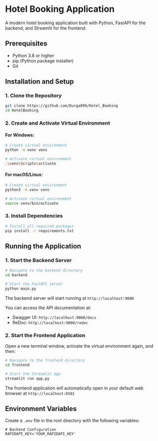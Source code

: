 ﻿# Hotel Booking Application

A modern hotel booking application built with Python, FastAPI for the backend, and Streamlit for the frontend.

## Prerequisites

- Python 3.8 or higher
- pip (Python package installer)
- Git

## Installation and Setup

### 1. Clone the Repository

```bash
git clone https://github.com/Durga099/Hotel_Booking
cd HotelBooking
```

### 2. Create and Activate Virtual Environment

#### For Windows:
```bash
# Create virtual environment
python -m venv venv

# Activate virtual environment
.\venv\Scripts\activate
```

#### For macOS/Linux:
```bash
# Create virtual environment
python3 -m venv venv

# Activate virtual environment
source venv/bin/activate
```

### 3. Install Dependencies

```bash
# Install all required packages
pip install -r requirements.txt
```

## Running the Application

### 1. Start the Backend Server

```bash
# Navigate to the backend directory
cd backend

# Start the FastAPI server
python main.py
```

The backend server will start running at `http://localhost:9000`

You can access the API documentation at:
- Swagger UI: `http://localhost:9000/docs`
- ReDoc: `http://localhost:9000/redoc`

### 2. Start the Frontend Application

Open a new terminal window, activate the virtual environment again, and then:

```bash
# Navigate to the frontend directory
cd frontend

# Start the Streamlit app
streamlit run app.py
```

The frontend application will automatically open in your default web browser at `http://localhost:8501`

## Environment Variables

Create a `.env` file in the root directory with the following variables:

```env
# Backend Configuration
RAPIDAPI_KEY='YOUR_RAPIDAPI_KEY'
